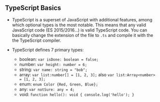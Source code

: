 ## TypeScript Basics

- TypeScript is a superset of JavaScript with additional features, among which optional types is the most notable. This means that any valid JavaScript code (ES 2015/2016...) is valid TypeScript code. You can basically change the extension of the file to `.ts` and compile it with the the TypeScript compiler.

- TypeScript defines 7 primary types:

    - boolean: `var isDone: boolean = false;`
    - number: `var height: number = 6;`
    - string: `var name: string = "bob";`
    - array: `var list:number[] = [1, 2, 3];` also `var list:Array<number> = [1, 2, 3];`
    - enum: `enum Color {Red, Green, Blue};`
    - any: `var notSure: any = 4;`
    - void: `function hello(): void { console.log('hello'); }`

